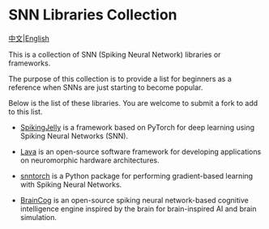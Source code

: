 # SNN Libraries Collection

[中文](https://github.com/Deng-Xian-Sheng/snn-library-set/blob/main/README_zh.md)|[English](https://github.com/Deng-Xian-Sheng/snn-library-set/blob/main/README.md)

This is a collection of SNN (Spiking Neural Network) libraries or frameworks.

The purpose of this collection is to provide a list for beginners as a reference when SNNs are just starting to become popular.

Below is the list of these libraries. You are welcome to submit a fork to add to this list.

- [SpikingJelly](https://github.com/fangwei123456/spikingjelly) is a framework based on PyTorch for deep learning using Spiking Neural Networks (SNN).

- [Lava](https://github.com/lava-nc/lava) is an open-source software framework for developing applications on neuromorphic hardware architectures.

- [snntorch](https://github.com/jeshraghian/snntorch) is a Python package for performing gradient-based learning with Spiking Neural Networks.

- [BrainCog](https://github.com/BrainCog-X/Brain-Cog) is an open-source spiking neural network-based cognitive intelligence engine inspired by the brain for brain-inspired AI and brain simulation.